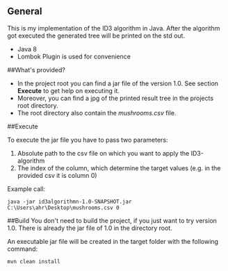 ## General
This is my implementation of the ID3 algorithm in Java. 
After the algorithm got executed the generated tree will be printed on the std out.

- Java 8
- Lombok Plugin is used for convenience


##What's provided?
- In the project root you can find a jar file of the version 1.0. See section **Execute** to get help on executing it.
- Moreover, you can find a jpg of the printed result tree in the projects root directory.
- The root directory also contain the *mushrooms.csv* file. 

##Execute 

To execute the jar file you have to pass two parameters:
1. Absolute path to the csv file on which you want to apply the ID3-algorithm
2. The index of the column, which determine the target values (e.g. in the provided csv it is column 0)

Example call:

```
java -jar id3algorithmn-1.0-SNAPSHOT.jar C:\Users\ahr\Desktop\mushrooms.csv 0
```

##Build
You don't need to build the project, if you just want to try version 1.0. There is already the jar file of 1.0 in the directory root.


An executable jar file will be created in the target folder with the following command:
```
mvn clean install
```
